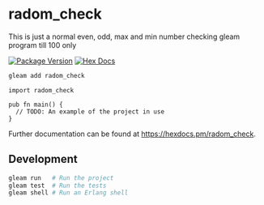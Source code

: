 # radom_check
This is just a normal even, odd, max and min number checking gleam program till 100 only

[![Package Version](https://img.shields.io/hexpm/v/radom_check)](https://hex.pm/packages/radom_check)
[![Hex Docs](https://img.shields.io/badge/hex-docs-ffaff3)](https://hexdocs.pm/radom_check/)

```sh
gleam add radom_check
```
```gleam
import radom_check

pub fn main() {
  // TODO: An example of the project in use
}
```

Further documentation can be found at <https://hexdocs.pm/radom_check>.

## Development

```sh
gleam run   # Run the project
gleam test  # Run the tests
gleam shell # Run an Erlang shell
```
